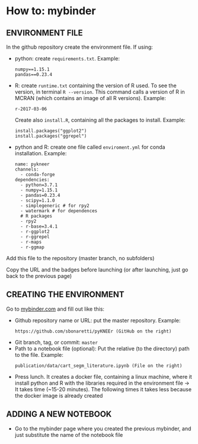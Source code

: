 # How to: mybinder

## ENVIRONMENT FILE

In the github repository create the environment file. If using: 
- python: create `requirements.txt`. Example:
  ```
  numpy==1.15.1
  pandas==0.23.4
  ```
- R: create `runtime.txt` containing the version of R used. To see the version, in terminal `R --version`. This command calls a version of R in MCRAN (which contains an image of all R versions). Example:
  ```
  r-2017-03-06
  ```
  Create also `install.R`, containing all the packages to install. Example: 
  ```
  install.packages("ggplot2")
  install.packages("ggrepel")
  ```
- python and R: create one file called `enviroment.yml` for conda installation. Example: 
  ```
  name: pykneer
  channels:
    - conda-forge
  dependencies:
    - python=3.7.1
    - numpy=1.15.1
    - pandas=0.23.4
    - scipy=1.1.0
    - simplegeneric # for rpy2
    - watermark # for dependences
    # R packages
    - rpy2
    - r-base=3.4.1
    - r-ggplot2
    - r-ggrepel
    - r-maps
    - r-ggmap
  ```
Add this file to the repository (master branch, no subfolders)

Copy the URL and the badges before launching (or after launching, just go back to the previous page)

## CREATING THE ENVIRONMENT
Go to [mybinder.com](https://mybinder.org/) and fill out like this: 
- Github repository name or URL: put the master repository. Example: 
  ```
  https://github.com/sbonaretti/pyKNEEr (GitHub on the right)
  ```
- Git branch, tag, or commit: ```master```  
- Path to a notebook file (optional): Put the relative (to the directory) path to the file. Example:  
  ```
  publication/data/cart_segm_literature.ipynb (File on the right)
  ```
- Press lunch. It creates a docker file, containing a linux machine, where it install python and R with the libraries required in the environment file -> It takes time (~15-20 minutes). The following times it takes less because the docker image is already created

## ADDING A NEW NOTEBOOK
- Go to the mybinder page where you created the previous mybinder, and just substitute the name of the notebook file
  
  


